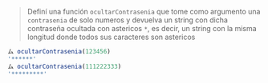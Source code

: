 > Definí una función `ocultarContrasenia` que tome como argumento una `contrasenia` de solo numeros y devuelva un string con dicha contraseña ocultada con astericos `*`, es decir, un string con la misma longitud donde todos sus caracteres son astericos
>
```javascript
ム ocultarContrasenia(123456)
'******'
ム ocultarContrasenia(111222333)
'*********'
```